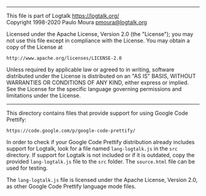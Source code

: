 ________________________________________________________________________

This file is part of Logtalk <https://logtalk.org/>  
Copyright 1998-2020 Paulo Moura <pmoura@logtalk.org>

Licensed under the Apache License, Version 2.0 (the "License");
you may not use this file except in compliance with the License.
You may obtain a copy of the License at

    http://www.apache.org/licenses/LICENSE-2.0

Unless required by applicable law or agreed to in writing, software
distributed under the License is distributed on an "AS IS" BASIS,
WITHOUT WARRANTIES OR CONDITIONS OF ANY KIND, either express or implied.
See the License for the specific language governing permissions and
limitations under the License.
________________________________________________________________________


This directory contains files that provide support for using Google Code
Prettify:

	https://code.google.com/p/google-code-prettify/

In order to check if your Google Code Prettify distribution already includes 
support for Logtalk, look for a file named `lang-logtalk.js` in the `src`
directory. If support for Logtalk is not included or if it is outdated, copy
the provided `lang-logtalk.js` file to the `src` folder. The `source.html`
file can be used for testing.

The `lang-logtalk.js` file is licensed under the Apache License, Version 2.0,
as other Google Code Prettify language mode files.

